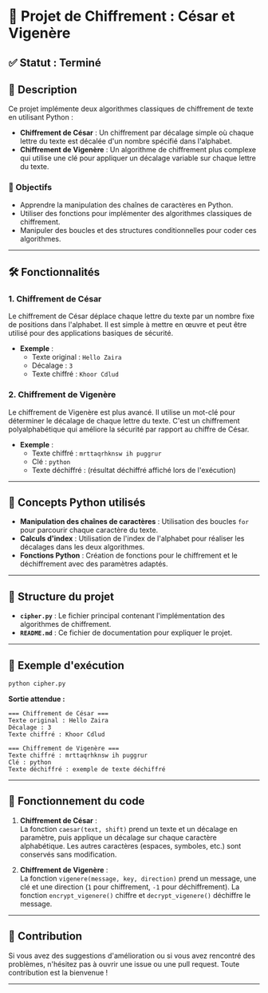 # 🔐 Projet de Chiffrement : César et Vigenère

## ✅ Statut : Terminé

## 📖 Description

Ce projet implémente deux algorithmes classiques de chiffrement de texte en utilisant Python :

- **Chiffrement de César** : Un chiffrement par décalage simple où chaque lettre du texte est décalée d'un nombre spécifié dans l'alphabet.
- **Chiffrement de Vigenère** : Un algorithme de chiffrement plus complexe qui utilise une clé pour appliquer un décalage variable sur chaque lettre du texte.

### 🚀 Objectifs

- Apprendre la manipulation des chaînes de caractères en Python.
- Utiliser des fonctions pour implémenter des algorithmes classiques de chiffrement.
- Manipuler des boucles et des structures conditionnelles pour coder ces algorithmes.

---

## 🛠️ Fonctionnalités

### 1. **Chiffrement de César**

Le chiffrement de César déplace chaque lettre du texte par un nombre fixe de positions dans l'alphabet. Il est simple à mettre en œuvre et peut être utilisé pour des applications basiques de sécurité.

- **Exemple** :  
    - Texte original : `Hello Zaira`  
    - Décalage : `3`  
    - Texte chiffré : `Khoor Cdlud`

### 2. **Chiffrement de Vigenère**

Le chiffrement de Vigenère est plus avancé. Il utilise un mot-clé pour déterminer le décalage de chaque lettre du texte. C'est un chiffrement polyalphabétique qui améliore la sécurité par rapport au chiffre de César.

- **Exemple** :  
    - Texte chiffré : `mrttaqrhknsw ih puggrur`  
    - Clé : `python`  
    - Texte déchiffré : (résultat déchiffré affiché lors de l'exécution)

---

## 🧠 Concepts Python utilisés

- **Manipulation des chaînes de caractères** : Utilisation des boucles `for` pour parcourir chaque caractère du texte.
- **Calculs d'index** : Utilisation de l'index de l'alphabet pour réaliser les décalages dans les deux algorithmes.
- **Fonctions Python** : Création de fonctions pour le chiffrement et le déchiffrement avec des paramètres adaptés.

---

## 📁 Structure du projet

- **`cipher.py`** : Le fichier principal contenant l'implémentation des algorithmes de chiffrement.
- **`README.md`** : Ce fichier de documentation pour expliquer le projet.

---

## 📜 Exemple d'exécution

```bash
python cipher.py
```

**Sortie attendue :**

```
=== Chiffrement de César ===
Texte original : Hello Zaira
Décalage : 3
Texte chiffré : Khoor Cdlud

=== Chiffrement de Vigenère ===
Texte chiffré : mrttaqrhknsw ih puggrur
Clé : python
Texte déchiffré : exemple de texte déchiffré
```

---

## 📝 Fonctionnement du code

1. **Chiffrement de César** :  
     La fonction `caesar(text, shift)` prend un texte et un décalage en paramètre, puis applique un décalage sur chaque caractère alphabétique. Les autres caractères (espaces, symboles, etc.) sont conservés sans modification.

2. **Chiffrement de Vigenère** :  
     La fonction `vigenere(message, key, direction)` prend un message, une clé et une direction (`1` pour chiffrement, `-1` pour déchiffrement). La fonction `encrypt_vigenere()` chiffre et `decrypt_vigenere()` déchiffre le message.

---

## 🙌 Contribution

Si vous avez des suggestions d'amélioration ou si vous avez rencontré des problèmes, n'hésitez pas à ouvrir une issue ou une pull request. Toute contribution est la bienvenue !

---

